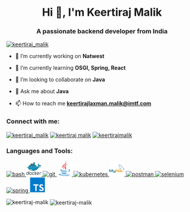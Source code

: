 <h1 align="center">Hi 👋, I'm Keertiraj Malik</h1>
<h3 align="center">A passionate backend developer from India</h3>

<p align="left"> <a href="https://twitter.com/keertiraj_malik" target="blank"><img src="https://img.shields.io/twitter/follow/keertiraj_malik?logo=twitter&style=for-the-badge" alt="keertiraj_malik" /></a> </p>

- 🔭 I’m currently working on **Natwest**

- 🌱 I’m currently learning **OSGI, Spring, React**

- 👯 I’m looking to collaborate on **Java**

- 💬 Ask me about **Java**

- 📫 How to reach me **keertirajlaxman.malik@imtf.com**

<h3 align="left">Connect with me:</h3>
<p align="left">
<a href="https://twitter.com/keertiraj_malik" target="blank"><img align="center" src="https://raw.githubusercontent.com/rahuldkjain/github-profile-readme-generator/master/src/images/icons/Social/twitter.svg" alt="keertiraj_malik" height="30" width="40" /></a>
<a href="https://linkedin.com/in/keertiraj malik" target="blank"><img align="center" src="https://raw.githubusercontent.com/rahuldkjain/github-profile-readme-generator/master/src/images/icons/Social/linked-in-alt.svg" alt="keertiraj malik" height="30" width="40" /></a>
<a href="https://www.leetcode.com/keertirajmalik" target="blank"><img align="center" src="https://raw.githubusercontent.com/rahuldkjain/github-profile-readme-generator/master/src/images/icons/Social/leet-code.svg" alt="keertirajmalik" height="30" width="40" /></a>
</p>

<h3 align="left">Languages and Tools:</h3>
<p align="left"> <a href="https://www.gnu.org/software/bash/" target="_blank" rel="noreferrer"> <img src="https://www.vectorlogo.zone/logos/gnu_bash/gnu_bash-icon.svg" alt="bash" width="40" height="40"/> </a> <a href="https://www.docker.com/" target="_blank" rel="noreferrer"> <img src="https://raw.githubusercontent.com/devicons/devicon/master/icons/docker/docker-original-wordmark.svg" alt="docker" width="40" height="40"/> </a> <a href="https://git-scm.com/" target="_blank" rel="noreferrer"> <img src="https://www.vectorlogo.zone/logos/git-scm/git-scm-icon.svg" alt="git" width="40" height="40"/> </a> <a href="https://www.java.com" target="_blank" rel="noreferrer"> <img src="https://raw.githubusercontent.com/devicons/devicon/master/icons/java/java-original.svg" alt="java" width="40" height="40"/> </a> <a href="https://kubernetes.io" target="_blank" rel="noreferrer"> <img src="https://www.vectorlogo.zone/logos/kubernetes/kubernetes-icon.svg" alt="kubernetes" width="40" height="40"/> </a> <a href="https://www.mysql.com/" target="_blank" rel="noreferrer"> <img src="https://raw.githubusercontent.com/devicons/devicon/master/icons/mysql/mysql-original-wordmark.svg" alt="mysql" width="40" height="40"/> </a> <a href="https://postman.com" target="_blank" rel="noreferrer"> <img src="https://www.vectorlogo.zone/logos/getpostman/getpostman-icon.svg" alt="postman" width="40" height="40"/> </a> <a href="https://www.selenium.dev" target="_blank" rel="noreferrer"> <img src="https://raw.githubusercontent.com/detain/svg-logos/780f25886640cef088af994181646db2f6b1a3f8/svg/selenium-logo.svg" alt="selenium" width="40" height="40"/> </a> <a href="https://spring.io/" target="_blank" rel="noreferrer"> <img src="https://www.vectorlogo.zone/logos/springio/springio-icon.svg" alt="spring" width="40" height="40"/> </a> <a href="https://www.typescriptlang.org/" target="_blank" rel="noreferrer"> <img src="https://raw.githubusercontent.com/devicons/devicon/master/icons/typescript/typescript-original.svg" alt="typescript" width="40" height="40"/> </a> </p>

<p><img align="left" src="https://github-readme-stats.vercel.app/api/top-langs?username=keertiraj-malik&show_icons=true&locale=en&layout=compact" alt="keertiraj-malik" /></p>

<p>&nbsp;<img align="center" src="https://github-readme-stats.vercel.app/api?username=keertiraj-malik&show_icons=true&locale=en" alt="keertiraj-malik" /></p>
